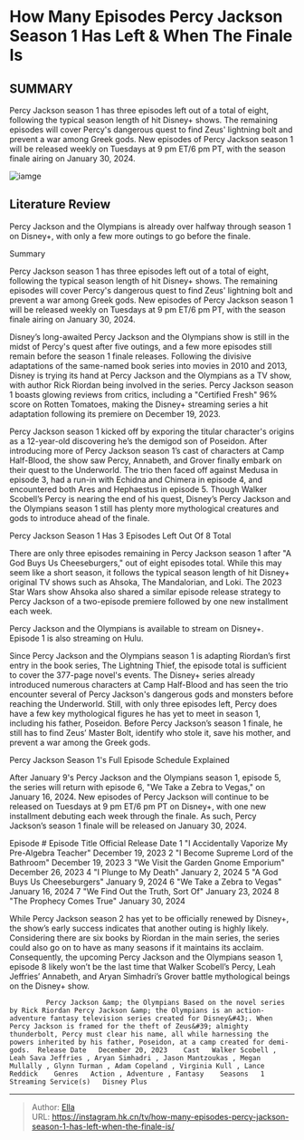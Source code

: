 # How Many Episodes Percy Jackson Season 1 Has Left &amp; When The Finale Is


## SUMMARY 



  Percy Jackson season 1 has three episodes left out of a total of eight, following the typical season length of hit Disney&#43; shows.   The remaining episodes will cover Percy&#39;s dangerous quest to find Zeus&#39; lightning bolt and prevent a war among Greek gods.   New episodes of Percy Jackson season 1 will be released weekly on Tuesdays at 9 pm ET/6 pm PT, with the season finale airing on January 30, 2024.  

![iamge](https://static1.srcdn.com/wordpress/wp-content/uploads/2024/01/how-many-episodes-percy-jackson-season-1-has-left-when-the-finale-is.jpg)

## Literature Review
Percy Jackson and the Olympians is already over halfway through season 1 on Disney&#43;, with only a few more outings to go before the finale.





Summary

  Percy Jackson season 1 has three episodes left out of a total of eight, following the typical season length of hit Disney&#43; shows.   The remaining episodes will cover Percy&#39;s dangerous quest to find Zeus&#39; lightning bolt and prevent a war among Greek gods.   New episodes of Percy Jackson season 1 will be released weekly on Tuesdays at 9 pm ET/6 pm PT, with the season finale airing on January 30, 2024.  







Disney’s long-awaited Percy Jackson and the Olympians show is still in the midst of Percy&#39;s quest after five outings, and a few more episodes still remain before the season 1 finale releases. Following the divisive adaptations of the same-named book series into movies in 2010 and 2013, Disney is trying its hand at Percy Jackson and the Olympians as a TV show, with author Rick Riordan being involved in the series. Percy Jackson season 1 boasts glowing reviews from critics, including a &#34;Certified Fresh&#34; 96% score on Rotten Tomatoes, making the Disney&#43; streaming series a hit adaptation following its premiere on December 19, 2023.

Percy Jackson season 1 kicked off by exporing the titular character&#39;s origins as a 12-year-old discovering he’s the demigod son of Poseidon. After introducing more of Percy Jackson season 1’s cast of characters at Camp Half-Blood, the show saw Percy, Annabeth, and Grover finally embark on their quest to the Underworld. The trio then faced off against Medusa in episode 3, had a run-in with Echidna and Chimera in episode 4, and encountered both Ares and Hephaestus in episode 5. Though Walker Scobell’s Percy is nearing the end of his quest, Disney’s Percy Jackson and the Olympians season 1 still has plenty more mythological creatures and gods to introduce ahead of the finale.





 


 Percy Jackson Season 1 Has 3 Episodes Left Out Of 8 Total 
         

There are only three episodes remaining in Percy Jackson season 1 after &#34;A God Buys Us Cheeseburgers,&#34; out of eight episodes total. While this may seem like a short season, it follows the typical season length of hit Disney&#43; original TV shows such as Ahsoka, The Mandalorian, and Loki. The 2023 Star Wars show Ahsoka also shared a similar episode release strategy to Percy Jackson of a two-episode premiere followed by one new installment each week.



Percy Jackson and the Olympians is available to stream on Disney&#43;. Episode 1 is also streaming on Hulu.







Since Percy Jackson and the Olympians season 1 is adapting Riordan’s first entry in the book series, The Lightning Thief, the episode total is sufficient to cover the 377-page novel&#39;s events. The Disney&#43; series already introduced numerous characters at Camp Half-Blood and has seen the trio encounter several of Percy Jackson&#39;s dangerous gods and monsters before reaching the Underworld. Still, with only three episodes left, Percy does have a few key mythological figures he has yet to meet in season 1, including his father, Poseidon. Before Percy Jackson’s season 1 finale, he still has to find Zeus’ Master Bolt, identify who stole it, save his mother, and prevent a war among the Greek gods.



 Percy Jackson Season 1&#39;s Full Episode Schedule Explained 
          

After January 9&#39;s Percy Jackson and the Olympians season 1, episode 5, the series will return with episode 6, &#34;We Take a Zebra to Vegas,&#34; on January 16, 2024. New episodes of Percy Jackson will continue to be released on Tuesdays at 9 pm ET/6 pm PT on Disney&#43;, with one new installment debuting each week through the finale. As such, Percy Jackson’s season 1 finale will be released on January 30, 2024.




 Episode #  Episode Title  Official Release Date   1  &#34;I Accidentally Vaporize My Pre-Algebra Teacher&#34;  December 19, 2023   2  &#34;I Become Supreme Lord of the Bathroom&#34;  December 19, 2023   3  &#34;We Visit the Garden Gnome Emporium&#34;  December 26, 2023   4  &#34;I Plunge to My Death&#34;  January 2, 2024   5  &#34;A God Buys Us Cheeseburgers&#34;  January 9, 2024   6  &#34;We Take a Zebra to Vegas&#34;  January 16, 2024   7  &#34;We Find Out the Truth, Sort Of&#34;  January 23, 2024   8  &#34;The Prophecy Comes True&#34;  January 30, 2024   



While Percy Jackson season 2 has yet to be officially renewed by Disney&#43;, the show’s early success indicates that another outing is highly likely. Considering there are six books by Riordan in the main series, the series could also go on to have as many seasons if it maintains its acclaim. Consequently, the upcoming Percy Jackson and the Olympians season 1, episode 8 likely won’t be the last time that Walker Scobell’s Percy, Leah Jeffries’ Annabeth, and Aryan Simhadri’s Grover battle mythological beings on the Disney&#43; show.




             Percy Jackson &amp; the Olympians Based on the novel series by Rick Riordan Percy Jackson &amp; the Olympians is an action-adventure fantasy television series created for Disney&#43;. When Percy Jackson is framed for the theft of Zeus&#39; almighty thunderbolt, Percy must clear his name, all while harnessing the powers inherited by his father, Poseidon, at a camp created for demi-gods.  Release Date   December 20, 2023    Cast   Walker Scobell , Leah Sava Jeffries , Aryan Simhadri , Jason Mantzoukas , Megan Mullally , Glynn Turman , Adam Copeland , Virginia Kull , Lance Reddick    Genres   Action , Adventure , Fantasy    Seasons   1    Streaming Service(s)   Disney Plus       


---

> Author: [Ella](https://instagram.hk.cn/)  
> URL: https://instagram.hk.cn/tv/how-many-episodes-percy-jackson-season-1-has-left-when-the-finale-is/  

